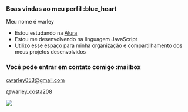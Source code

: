 ### Boas vindas ao meu perfil :blue_heart

Meu nome é warley

- Estou estudando na [Alura](https://www.alura.com.br)
- Estou me desenvolvendo na linguagem JavaScript
- Utilizo esse espaço para minha organização e compartilhamento dos meus projetos desenvolvidos

### Você pode entrar em contato comigo :mailbox

cwarley053@gmail.com 

@warley_costa208

![](https://media.tenor.com/8ZAIg2zOtzQAAAAd/pir%C3%B3mano-meme.gif)
